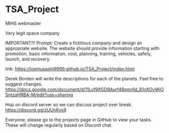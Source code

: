 # TSA_Project
MIHS webmaster

Very legit space company

IMPORTANT!!!
Prompt: Create a fictitious company and design an appropriate website. The website should provide information starting with promotion, basic information, cost, planning, training, vehicles, safety, launch, and recovery.


link: https://joemusashi9999.github.io/TSA_Project/index.html

Derek Borden will write the descriptions for each of the planets. Feel free to suggest changes.
https://docs.google.com/document/d/11Lyf9jfGD9Aurf48qmrlld_81cKOvWjOSntzaHRBA-M/edit?usp=sharing

Hop on discord server so we can discuss project over break.
https://discord.gg/zUUnKvs9

Everyone, please go to the projects page in GitHub to view your tasks. These will change regularly based on Discord chat.
